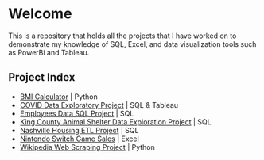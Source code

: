 # **Welcome**
This is a repository that holds all the projects that I have worked on to demonstrate my knowledge of SQL, Excel, and data visualization tools such as PowerBi and Tableau.

## **Project Index**
  * [BMI Calculator](https://github.com/ashleyhonda/PortfolioProjects/blob/main/BMI%20Calculator%20Project) | Python
  * [COVID Data Exploratory Project](https://github.com/ashleyhonda/PortfolioProjects/tree/main/COVID%20Data%20Project%20Folder) | SQL & Tableau
  * [Employees Data SQL Project](https://github.com/ashleyhonda/PortfolioProjects/blob/main/Employees%20Data%20Visualization%20Dashboard%20SQL%20Queries) | SQL
  * [King County Animal Shelter Data Exploration Project](https://github.com/ashleyhonda/PortfolioProjects/blob/main/King%20County%20Animal%20Shelter%20SQL%20Queries) | SQL
  * [Nashville Housing ETL Project](https://github.com/ashleyhonda/PortfolioProjects/blob/main/Nashville%20Housing%20ETL%20Project) | SQL
  * [Nintendo Switch Game Sales](https://github.com/ashleyhonda/PortfolioProjects/blob/main/best_selling_switch_games.xlsx) | Excel   
  * [Wikipedia Web Scraping Project](https://github.com/ashleyhonda/PortfolioProjects/blob/main/Wikipedia%20Web%20Scraping%20Project.ipynb) | Python
 
  

